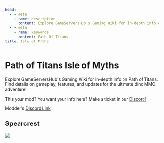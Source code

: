 ```yaml
---
head:
  - - meta
    - name: description
      content: Explore GameServersHub's Gaming Wiki for in-depth info on Path of Titans. Find details on gameplay, features, and updates for the ultimate dino MMO adventure!
  - - meta
    - name: keywords
      content: Path Of Titans
title: Isle of Myths
---
```


# Path of Titans Isle of Myths

Explore GameServersHub's Gaming Wiki for in-depth info on Path of Titans. Find details on gameplay, features, and updates for the ultimate dino MMO adventure!

This your mod? You want your info here? Make a ticket in our [Discord!](https://discord.gg/gsh)

Modder's [Discord Link](#)

## Spearcrest

<a href='./path-of-titans-SpearcrestNew' target='_blank'> <img src='https://web-cdn.alderongames.com/files/1251/conversions/New-Project-(3)-icon.jpg' /> </a>
